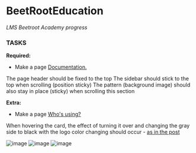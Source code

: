 # BeetRootEducation

_LMS Beetroot Academy progress_

### TASKS

**Required:**

- Make a page [Documentation.](https://www.figma.com/file/FP2fHfIElPk4J42DYQGuMw/position-transform)

The page header should be fixed to the top
The sidebar should stick to the top when scrolling (position sticky)
The pattern (background image) should also stay in place (sticky) when scrolling this section

**Extra:**

- Make a page [Who's using?](https://www.figma.com/file/FP2fHfIElPk4J42DYQGuMw/position-transform)

When hovering the card, the effect of turning it over and changing the gray side to black with the logo color changing should occur - [as in the post](https://www.w3schools.com/howto/howto_css_flip_card.asp)

![image](https://user-images.githubusercontent.com/112722061/222780959-63fac559-ab33-497b-8721-3f7a14b20b93.png)
![image](https://user-images.githubusercontent.com/112722061/222781080-7aab5b9f-02e5-4aad-80e3-a622875cfc2f.png)
![image](https://user-images.githubusercontent.com/112722061/222781275-f1c7d158-84b1-4eab-ad78-b079354d93dd.png)
